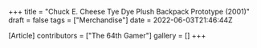 +++
title = "Chuck E. Cheese Tye Dye Plush Backpack Prototype (2001)"
draft = false
tags = ["Merchandise"]
date = 2022-06-03T21:46:44Z

[Article]
contributors = ["The 64th Gamer"]
gallery = []
+++

